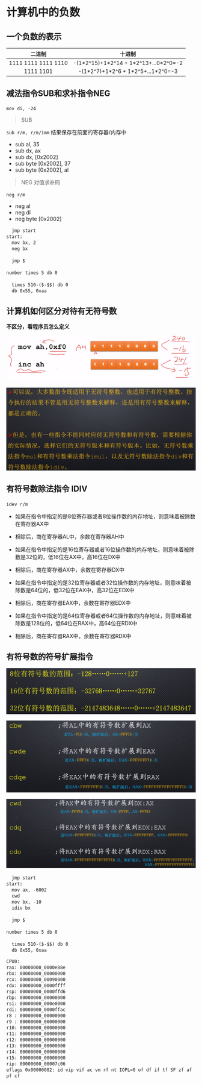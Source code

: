 # 计算机中的负数

## 一个负数的表示

| 二进制              | 十进制                                    |
|:-------------------:|:-----------------------------------------:|
| 1111 1111 1111 1110 | -(1\*2^15)+1\*2^14 + 1\*2^13+...0\*2^0=-2 |
| 1111 1101           | -(1\*2^7)+1\*2^6 + 1\*2^5+...1\*2^0=-3    |

## 减法指令SUB和求补指令NEG

`mov di, -24`

> SUB

`sub r/m, r/m/imm` 结果保存在前面的寄存器/内存中
- sub al, 35
- sub dx, ax
- sub dx, [0x2002]
- sub byte [0x2002], 37
- sub byte [0x2002], al

> NEG 对值求补码

`neg r/m`
- neg al
- neg di
- neg byte [0x2002]

``` assembly
  jmp start
start:
  mov bx, 2
  neg bx

  jmp $

number times 5 db 0

  times 510-($-$$) db 0
  db 0x55, 0xaa

```

## 计算机如何区分对待有无符号数
**不区分，看程序员怎么定义**

![img](img/Screenshot_20220104_154743.png)

![img](img/Screenshot_20220104_155001.png)

## 有符号数除法指令 IDIV
`idev r/m`

- 如果在指令中指定的是8位寄存器或者8位操作数的内存地址，则意味着被除数在寄存器AX中
- 相除后，商在寄存器AL中，余数在寄存器AH中

- 如果在指令中指定的是16位寄存器或者16位操作数的内存地址，则意味着被除数是32位的，低16位在AX中，高16位在DX中
- 相除后，商在寄存器AX中，余数在寄存器DX中

- 如果在指令中指定的是32位寄存器或者32位操作数的内存地址，则意味着被除数是64位的，低32位在EAX中，高32位在EDX中
- 相除后，商在寄存器EAX中，余数在寄存器EDX中

- 如果在指令中指定的是64位寄存器或者64位操作数的内存地址，则意味着被除数是128位的，低64位在RAX中，高64位在RDX中
- 相除后，商在寄存器RAX中，余数在寄存器RDX中

## 有符号数的符号扩展指令
![img](img/数的范围.png)

![img](img/有符号数扩展.png)

![img](img/有符号数的扩展2.png)

``` assembly
  jmp start
start:
  mov ax, -6002
  cwd
  mov bx, -10
  idiv bx

  jmp $

number times 5 db 0

  times 510-($-$$) db 0
  db 0x55, 0xaa

```

``` assembly
CPU0:
rax: 00000000_0000e88e
rbx: 00000000_00000000
rcx: 00000000_00090000
rdx: 00000000_0000ffff
rsp: 00000000_0000ffd6
rbp: 00000000_00000000
rsi: 00000000_000e0000
rdi: 00000000_0000ffac
r8 : 00000000_00000000
r9 : 00000000_00000000
r10: 00000000_00000000
r11: 00000000_00000000
r12: 00000000_00000000
r13: 00000000_00000000
r14: 00000000_00000000
r15: 00000000_00000000
rip: 00000000_00007c06
eflags 0x00000082: id vip vif ac vm rf nt IOPL=0 of df if tf SF zf af pf cf
```
